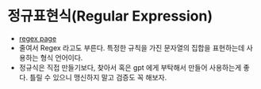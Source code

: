 # 정규표현식(Regular Expression)
- [regex page](https://regexr.com/)
- 줄여서 Regex 라고도 부른다. 특정한 규칙을 가진 문자열의 집합을 표현하는데 사용하는 형식 언어이다.
- 정규식은 직접 만들기보다, 찾아서 혹은 gpt 에게 부탁해서 만들어 사용하는게 좋다. 틀릴 수 있으니 맹신하지 말고 검증도 꼭 해보자.  
  <br/>

  
